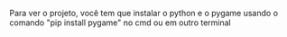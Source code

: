 Para ver o projeto, você tem que instalar o python e o pygame usando o comando "pip install pygame" no cmd ou em outro terminal 
